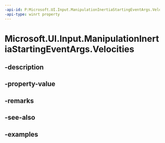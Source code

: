 ```yaml
---
-api-id: P:Microsoft.UI.Input.ManipulationInertiaStartingEventArgs.Velocities
-api-type: winrt property
---
```


# Microsoft.UI.Input.ManipulationInertiaStartingEventArgs.Velocities

<!--
public Microsoft.UI.Input.ManipulationVelocities Velocities { get; }
-->


## -description

## -property-value

## -remarks

## -see-also

## -examples


